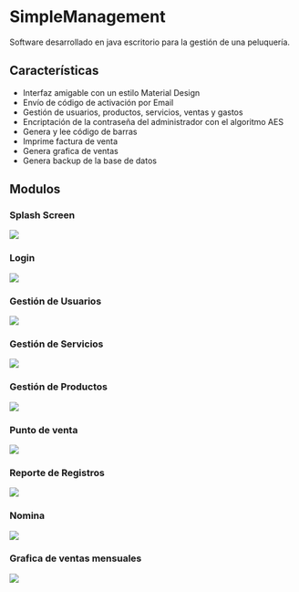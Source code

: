 # SimpleManagement
Software desarrollado en java escritorio para la gestión de una peluquería.
## Características 
- Interfaz amigable con un estilo Material Design
- Envío de código de activación por Email
- Gestión de usuarios, productos, servicios, ventas y gastos
- Encriptación de la contraseña del administrador con el algoritmo AES
- Genera y lee código de barras
- Imprime factura de venta
- Genera grafica de ventas
- Genera backup de la base de datos
## Modulos
### Splash Screen
![](https://scontent.fbog2-1.fna.fbcdn.net/v/t1.0-9/95085018_3132110186850957_3684435143663026176_n.jpg?_nc_cat=111&_nc_sid=730e14&_nc_ohc=pCL7kDpWGtIAX-ecc6F&_nc_ht=scontent.fbog2-1.fna&oh=0fc3d13e708f01475181940dc5ac0447&oe=5F5B60FC)
### Login
![](https://scontent.fbog2-2.fna.fbcdn.net/v/t1.0-9/95017925_3132110066850969_6852912412903866368_o.jpg?_nc_cat=105&_nc_sid=730e14&_nc_ohc=E7TT7bCGKtkAX_e4YsB&_nc_ht=scontent.fbog2-2.fna&oh=7e52cf37eaa06d4688c88a9b70e87a98&oe=5F5B083B)
### Gestión de Usuarios
![](https://scontent.fbog2-2.fna.fbcdn.net/v/t1.0-9/p960x960/95283388_3132110143517628_1892534135906369536_o.jpg?_nc_cat=107&_nc_sid=730e14&_nc_eui2=AeEkR-rbTKqieuB5PRCIU8iWl7TaTv-7pxyXtNpO_7unHAUyGUZwUHIaeGigqUG7EUNNt1Dh5Jjsx5Zri6zCKXas&_nc_ohc=BO1m9Pg6kxgAX8NeScs&_nc_ht=scontent.fbog2-2.fna&_nc_tp=6&oh=0bcb7b1fc04231ff54798ab380d99d23&oe=5ECFBA1C)
### Gestión de Servicios
![](https://scontent.fbog2-1.fna.fbcdn.net/v/t1.0-9/p960x960/95257333_3132110210184288_1687690996483096576_o.jpg?_nc_cat=101&_nc_sid=730e14&_nc_eui2=AeFC0NXjro_hR80dX_AG6pxUHnxhw-u4bzgefGHD67hvONekpT5lvHLvCTsa_XJWfL1ppb0Kb6Vg0YJVS-IUJb4N&_nc_ohc=Zg_ovd_CzagAX9ZBgkQ&_nc_ht=scontent.fbog2-1.fna&_nc_tp=6&oh=2d45538c63653b890254302a2325b9fc&oe=5ED21E07)
### Gestión de Productos
![](https://scontent.fbog2-1.fna.fbcdn.net/v/t1.0-9/95296138_3132110106850965_6102053671732772864_o.jpg?_nc_cat=100&_nc_sid=730e14&_nc_ohc=zShmaQ5YSqEAX8G9qUN&_nc_ht=scontent.fbog2-1.fna&oh=1bf76231eac4794b4528699ff70ca749&oe=5F59B2C1)
### Punto de venta
![](https://scontent.fbog2-1.fna.fbcdn.net/v/t1.0-9/p960x960/95157871_3132110250184284_5320010010544046080_o.jpg?_nc_cat=101&_nc_sid=730e14&_nc_eui2=AeGPEnBfD7jeldpYPNs0Prcvt58nC6w-x923nycLrD7H3frj8OBn1Ku3mUUNfyTU2oHl34BQYyjKL-cvdM1UBPqq&_nc_ohc=Tsm9u0ImVpoAX-75aOT&_nc_ht=scontent.fbog2-1.fna&_nc_tp=6&oh=e23a04ce1ebced7df890ddb192ced8a2&oe=5ED0D352)
### Reporte de Registros
![](https://scontent.fbog2-2.fna.fbcdn.net/v/t1.0-9/p960x960/95264828_3132110176850958_5945214290855198720_o.jpg?_nc_cat=103&_nc_sid=730e14&_nc_eui2=AeEg1hosMtpCCZw4qk9r0w0wit2jxnGMz-6K3aPGcYzP7jNEbTKQpEshAqrlZwuuk8IdIsF8yM8BXgjz6sL6zAZP&_nc_ohc=D1-N9J_yX3cAX9QId9E&_nc_ht=scontent.fbog2-2.fna&_nc_tp=6&oh=f8ce5d9d49cd73eb3289b74dbc108a8a&oe=5ED082D3)
### Nomina
![](https://scontent.fbog2-2.fna.fbcdn.net/v/t1.0-9/95781010_3132110153517627_4402985422846689280_o.jpg?_nc_cat=105&_nc_sid=730e14&_nc_ohc=ybKRUbxQXmYAX9SLs1l&_nc_ht=scontent.fbog2-2.fna&oh=88c6c7e7c40cdb2b2e02e3ab2761bcfe&oe=5EF3F256)
### Grafica de ventas mensuales
![](https://scontent.fbog2-2.fna.fbcdn.net/v/t1.0-9/95059091_3132110083517634_8262653797667438592_o.jpg?_nc_cat=109&_nc_sid=730e14&_nc_ohc=5IENNwerfq4AX93bVGK&_nc_ht=scontent.fbog2-2.fna&oh=604a8617d47891d2bf9cae6c00ae8df4&oe=5EF4619C)



